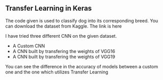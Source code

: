 
## Transfer Learning in Keras

The code given is used to classify dog into its corresponding breed. You can download the dataset from Kaggle. The link is <a herf="https://www.kaggle.com/c/dog-breed-identification"> here </a>

I have tried three different CNN on the given dataset. 
<ul>
<li> A Custom CNN </li>
<li> A CNN built by transfering the weights of VGG16 </li>
<li> A CNN built by transfering the weights of VGG19 </li>
</ul>

You can see the difference in the accuracy of models between a custom one and the one which utilizes Transfer Learning
